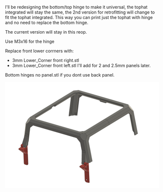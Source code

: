 I'll be redesigning the bottom/top hinge to make it universal, the tophat integrated will stay the same, the 2nd version for retrofitting will change to fit the tophat integrated.
This way you can print just the tophat with hinge and no need to replace the bottom hinge.

The current version will stay in this reop.


Use M3x16 for the hinge

Replace front lower corrners with:
- 3mm Lower_Corner front right.stl
- 3mm Lower_Corner front left.stl
I'll add for 2 and 2.5mm panels later.

Bottom hinges no panel.stl if you dont use back panel. 


![PIC](Tophat_with_integrated_hinges.png)
